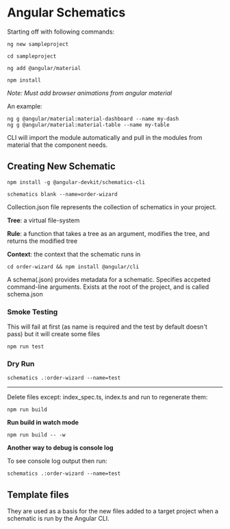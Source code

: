 # Angular Schematics

Starting off with following commands:

```
ng new sampleproject

cd sampleproject

ng add @angular/material

npm install
```

_Note: Must add browser animations from angular material_

An example:

```
ng g @angular/material:material-dashboard --name my-dash
ng g @angular/material:material-table --name my-table
```

CLI will import the module automatically and pull in the modules from material that the component needs.

## Creating New Schematic

```
npm install -g @angular-devkit/schematics-cli

schematics blank --name=order-wizard
```

Collection.json file represents the collection of schematics in your project.

**Tree**: a virtual file-system

**Rule**: a function that takes a tree as an argument, modifies the tree, and returns the modified tree

**Context**: the context that the schematic runs in

```
cd order-wizard && npm install @angular/cli
```

A schema(.json) provides metadata for a schematic.
Specifies accpeted command-line arguments.
Exists at the root of the project, and is called schema.json

### Smoke Testing

This will fail at first (as name is required and the test by default doesn't pass) but it will create some files

```
npm run test
```

### Dry Run

```
schematics .:order-wizard --name=test
```

---

Delete files except: index_spec.ts, index.ts and run to regenerate them:

```
npm run build
```

**Run build in watch mode**

```
npm run build -- -w
```

**Another way to debug is console log**

To see console log output then run:

```
schematics .:order-wizard --name=test
```

## Template files

They are used as a basis for the new files added to a target project when a schematic is run by the Angular CLI.
